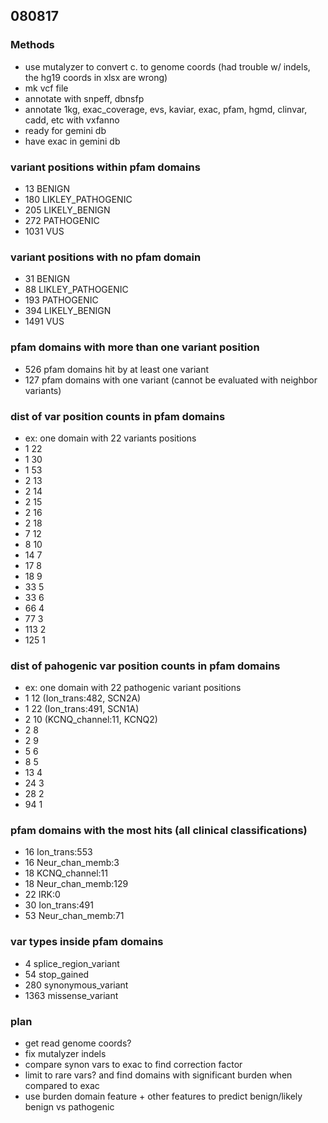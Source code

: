 ## 080817

### Methods
* use mutalyzer to convert c. to genome coords (had trouble w/ indels, the hg19 coords in xlsx are wrong)
* mk vcf file
* annotate with snpeff, dbnsfp
* annotate 1kg, exac_coverage, evs, kaviar, exac, pfam, hgmd, clinvar, cadd, etc with vxfanno
* ready for gemini db
* have exac in gemini db

### variant positions within pfam domains
* 13 BENIGN
* 180 LIKLEY_PATHOGENIC
* 205 LIKELY_BENIGN
* 272 PATHOGENIC
* 1031 VUS

### variant positions with no pfam domain
* 31 BENIGN
* 88 LIKLEY_PATHOGENIC
* 193 PATHOGENIC
* 394 LIKELY_BENIGN
* 1491 VUS

### pfam domains with more than one variant position
* 526 pfam domains hit by at least one variant
* 127 pfam domains with one variant (cannot be evaluated with neighbor variants)

### dist of var position counts in pfam domains
* ex: one domain with 22 variants positions
* 1 22
* 1 30
* 1 53
* 2 13
* 2 14
* 2 15
* 2 16
* 2 18
* 7 12
* 8 10
* 14 7
* 17 8
* 18 9
* 33 5
* 33 6
* 66 4
* 77 3
* 113 2
* 125 1

### dist of pahogenic var position counts in pfam domains
* ex: one domain with 22 pathogenic variant positions
* 1 12 (Ion_trans:482, SCN2A)
* 1 22 (Ion_trans:491, SCN1A)
* 2 10 (KCNQ_channel:11, KCNQ2)
* 2 8
* 2 9
* 5 6
* 8 5
* 13 4
* 24 3
* 28 2
* 94 1

### pfam domains with the most hits (all clinical classifications)
* 16 Ion_trans:553
* 16 Neur_chan_memb:3
* 18 KCNQ_channel:11
* 18 Neur_chan_memb:129
* 22 IRK:0
* 30 Ion_trans:491
* 53 Neur_chan_memb:71

### var types inside pfam domains
* 4 splice_region_variant
* 54 stop_gained
* 280 synonymous_variant
* 1363 missense_variant

### plan
* get read genome coords?
* fix mutalyzer indels
* compare synon vars to exac to find correction factor
* limit to rare vars? and find domains with significant burden when compared to exac
* use burden domain feature + other features to predict benign/likely benign vs pathogenic
